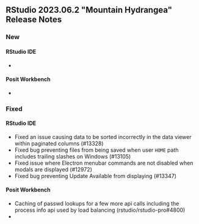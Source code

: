 
## RStudio 2023.06.2 "Mountain Hydrangea" Release Notes

### New

#### RStudio IDE
- 

#### Posit Workbench
- 

### Fixed

#### RStudio IDE
- Fixed an issue causing data to be sorted incorrectly in the data viewer within paginated columns (#13328)
- Fixed bug preventing files from being saved when user `HOME` path includes trailing slashes on Windows (#13105)
- Fixed issue where Electron menubar commands are not disabled when modals are displayed (#12972)
- Fixed bug preventing Update Available from displaying (#13347)

#### Posit Workbench
- Caching of passwd lookups for a few more api calls including the process info api used by load balancing (rstudio/rstudio-pro#4800)
- 

